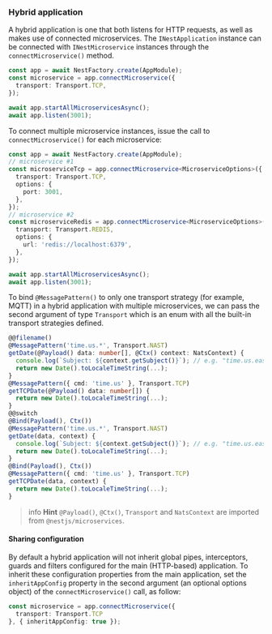 ### Hybrid application

A hybrid application is one that both listens for HTTP requests, as well as makes use of connected microservices. The `INestApplication` instance can be connected with `INestMicroservice` instances through the `connectMicroservice()` method.

```typescript
const app = await NestFactory.create(AppModule);
const microservice = app.connectMicroservice({
  transport: Transport.TCP,
});

await app.startAllMicroservicesAsync();
await app.listen(3001);
```

To connect multiple microservice instances, issue the call to `connectMicroservice()` for each microservice:

```typescript
const app = await NestFactory.create(AppModule);
// microservice #1
const microserviceTcp = app.connectMicroservice<MicroserviceOptions>({
  transport: Transport.TCP,
  options: {
    port: 3001,
  },
});
// microservice #2
const microserviceRedis = app.connectMicroservice<MicroserviceOptions>({
  transport: Transport.REDIS,
  options: {
    url: 'redis://localhost:6379',
  },
});

await app.startAllMicroservicesAsync();
await app.listen(3001);
```

To bind `@MessagePattern()` to only one transport strategy (for example, MQTT) in a hybrid application with multiple microservices, we can pass the second argument of type `Transport` which is an enum with all the built-in transport strategies defined.

```typescript
@@filename()
@MessagePattern('time.us.*', Transport.NAST)
getDate(@Payload() data: number[], @Ctx() context: NatsContext) {
  console.log(`Subject: ${context.getSubject()}`); // e.g. "time.us.east"
  return new Date().toLocaleTimeString(...);
}
@MessagePattern({ cmd: 'time.us' }, Transport.TCP)
getTCPDate(@Payload() data: number[]) {
  return new Date().toLocaleTimeString(...);
}
@@switch
@Bind(Payload(), Ctx())
@MessagePattern('time.us.*', Transport.NAST)
getDate(data, context) {
  console.log(`Subject: ${context.getSubject()}`); // e.g. "time.us.east"
  return new Date().toLocaleTimeString(...);
}
@Bind(Payload(), Ctx())
@MessagePattern({ cmd: 'time.us' }, Transport.TCP)
getTCPDate(data, context) {
  return new Date().toLocaleTimeString(...);
}
```

> info **Hint** `@Payload()`, `@Ctx()`, `Transport` and `NatsContext` are imported from `@nestjs/microservices`.

#### Sharing configuration

By default a hybrid application will not inherit global pipes, interceptors, guards and filters configured for the main (HTTP-based) application.
To inherit these configuration properties from the main application, set the `inheritAppConfig` property in the second argument (an optional options object) of the `connectMicroservice()` call, as follow:

```typescript
const microservice = app.connectMicroservice({
  transport: Transport.TCP
}, { inheritAppConfig: true });
```
